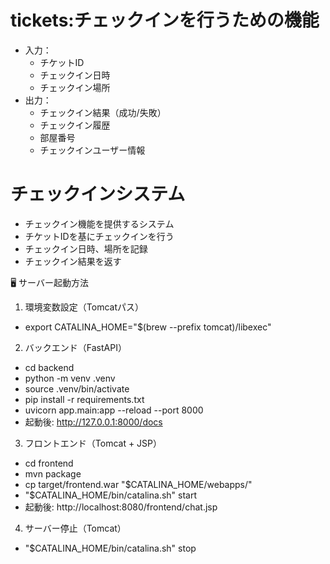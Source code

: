 # tickets:チェックインを行うための機能
- 入力：
  - チケットID
  - チェックイン日時
  - チェックイン場所
- 出力：
  - チェックイン結果（成功/失敗）
  - チェックイン履歴
  - 部屋番号
  - チェックインユーザー情報
# チェックインシステム
- チェックイン機能を提供するシステム
- チケットIDを基にチェックインを行う
- チェックイン日時、場所を記録
- チェックイン結果を返す



🖥 サーバー起動方法
1. 環境変数設定（Tomcatパス）
- export CATALINA_HOME="$(brew --prefix tomcat)/libexec"
2. バックエンド（FastAPI）
- cd backend
- python -m venv .venv
- source .venv/bin/activate
- pip install -r requirements.txt
- uvicorn app.main:app --reload --port 8000
- 起動後: http://127.0.0.1:8000/docs

3. フロントエンド（Tomcat + JSP）
- cd frontend
- mvn package
- cp target/frontend.war "$CATALINA_HOME/webapps/"
- "$CATALINA_HOME/bin/catalina.sh" start
- 起動後: http://localhost:8080/frontend/chat.jsp

4. サーバー停止（Tomcat）
* "$CATALINA_HOME/bin/catalina.sh" stop
